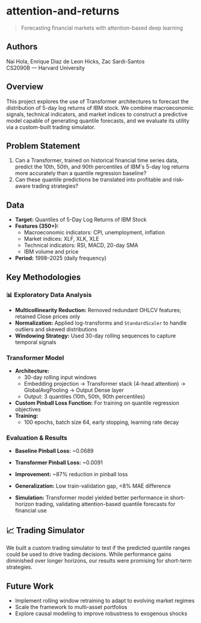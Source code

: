 # attention-and-returns 

> Forecasting financial markets with attention-based deep learning

## Authors

Nai Hola, Enrique Diaz de Leon Hicks, Zac Sardi-Santos  
CS2090B — Harvard University

## Overview

This project explores the use of Transformer architectures to forecast the distribution of 5-day log returns of IBM stock. We combine macroeconomic signals, technical indicators, and market indices to construct a predictive model capable of generating quantile forecasts, and we evaluate its utility via a custom-built trading simulator.

## Problem Statement

1. Can a Transformer, trained on historical financial time series data, predict the 10th, 50th, and 90th percentiles of IBM's 5-day log returns more accurately than a quantile regression baseline?
2. Can these quantile predictions be translated into profitable and risk-aware trading strategies?

## Data

- **Target:** Quantiles of 5-Day Log Returns of IBM Stock
- **Features (350+):**
  - Macroeconomic indicators: CPI, unemployment, inflation
  - Market indices: XLF, XLK, XLE
  - Technical indicators: RSI, MACD, 20-day SMA
  - IBM volume and price
- **Period:** 1998–2025 (daily frequency)

## Key Methodologies

### 📊 Exploratory Data Analysis

- **Multicollinearity Reduction:** Removed redundant OHLCV features; retained Close prices only
- **Normalization:** Applied log-transforms and `StandardScaler` to handle outliers and skewed distributions
- **Windowing Strategy:** Used 30-day rolling sequences to capture temporal signals

### Transformer Model

- **Architecture:**
  - 30-day rolling input windows
  - Embedding projection → Transformer stack (4-head attention) → GlobalAvgPooling → Output Dense layer
  - Output: 3 quantiles (10th, 50th, 90th percentiles)
- **Custom Pinball Loss Function:** For training on quantile regression objectives
- **Training:**
  - 100 epochs, batch size 64, early stopping, learning rate decay

### Evaluation & Results

- **Baseline Pinball Loss:** ~0.0689  
- **Transformer Pinball Loss:** ~0.0091  
- **Improvement:** ~87% reduction in pinball loss

- **Generalization:** Low train-validation gap, <8% MAE difference
- **Simulation:** Transformer model yielded better performance in short-horizon trading, validating attention-based quantile forecasts for financial use

## 📈 Trading Simulator

We built a custom trading simulator to test if the predicted quantile ranges could be used to drive trading decisions. While performance gains diminished over longer horizons, our results were promising for short-term strategies.

## Future Work

- Implement rolling window retraining to adapt to evolving market regimes
- Scale the framework to multi-asset portfolios
- Explore causal modeling to improve robustness to exogenous shocks




